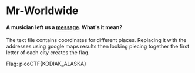 # Mr-Worldwide
#### A musician left us a [message](https://2019shell1.picoctf.com/static/46e165b0a953075440f3a544fdb4cff1/message.txt). What's it mean?

The text file contains coordinates for different places. Replacing it with the addresses using google maps results then
looking piecing together the first letter of each city creates the flag.

Flag: picoCTF{KODIAK_ALASKA}

